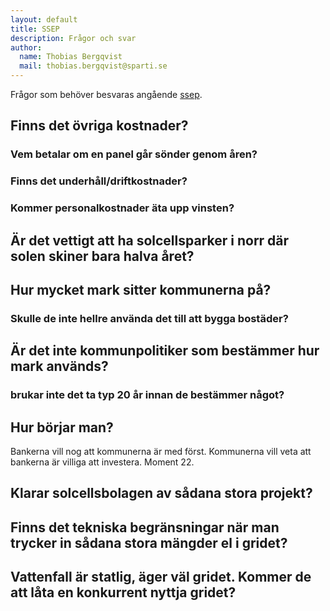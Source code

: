 ```yaml
---
layout: default
title: SSEP
description: Frågor och svar
author:
  name: Thobias Bergqvist
  mail: thobias.bergqvist@sparti.se
---
```


Frågor som behöver besvaras angående [ssep](/ideer/ssep).

## Finns det övriga kostnader?

### Vem betalar om en panel går sönder genom åren?

### Finns det underhåll/driftkostnader?

### Kommer personalkostnader äta upp vinsten?

## Är det vettigt att ha solcellsparker i norr där solen skiner bara halva året?

## Hur mycket mark sitter kommunerna på?

### Skulle de inte hellre använda det till att bygga bostäder?

## Är det inte kommunpolitiker som bestämmer hur mark används?

### brukar inte det ta typ 20 år innan de bestämmer något?

## Hur börjar man?
Bankerna vill nog att kommunerna är med först. Kommunerna vill veta att bankerna är villiga att investera. Moment 22.

## Klarar solcellsbolagen av sådana stora projekt?

## Finns det tekniska begränsningar när man trycker in sådana stora mängder el i gridet?

## Vattenfall är statlig, äger väl gridet. Kommer de att låta en konkurrent nyttja gridet?
